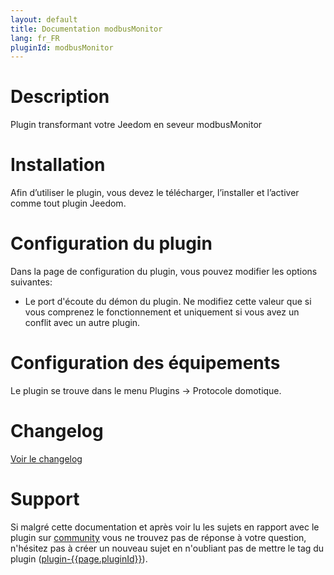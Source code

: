 ```yaml
---
layout: default
title: Documentation modbusMonitor
lang: fr_FR
pluginId: modbusMonitor
---
```


# Description

Plugin transformant votre Jeedom en seveur modbusMonitor

# Installation

Afin d’utiliser le plugin, vous devez le télécharger, l’installer et l’activer comme tout plugin Jeedom.

# Configuration du plugin

Dans la page de configuration du plugin, vous pouvez modifier les options suivantes:

- Le port d'écoute du démon du plugin. Ne modifiez cette valeur que si vous comprenez le fonctionnement et uniquement si vous avez un conflit avec un autre plugin.

# Configuration des équipements

Le plugin se trouve dans le menu Plugins → Protocole domotique.

# Changelog

[Voir le changelog](./changelog)

# Support

Si malgré cette documentation et après voir lu les sujets en rapport avec le plugin sur [community]({{site.forum}}/tags/plugin-{{page.pluginId}}) vous ne trouvez pas de réponse à votre question, n'hésitez pas à créer un nouveau sujet en n'oubliant pas de mettre le tag du plugin ([plugin-{{page.pluginId}}]({{site.forum}}/tags/plugin-{{page.pluginId}})).
